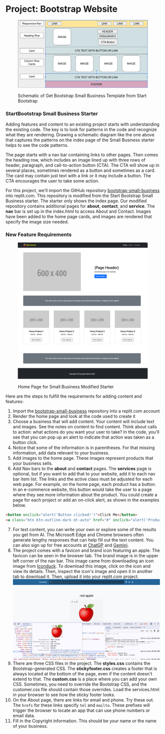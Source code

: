 # Project: Bootstrap Website

<figure><img src="../.gitbook/assets/schematic.png" alt=""><figcaption><p>Schematic of Get Bootstrap Small Business Template from Start Bootstrap</p></figcaption></figure>

### StartBootstrap Small Business Starter

Adding features and content to an existing project starts with understanding the existing code.  The key is to look for patterns in the code and recognize what they are rendering. Drawing a schematic diagram like the one above that captures the patterns on the index page of the Small Business starter helps to see the code patterns.

The page starts with a nav bar containing links to other pages. Then comes the heading row, which includes an image lined up with three rows of header, paragraph, and call-to-action button (CTA). The CTA will show up in several places, sometimes rendered as a button and sometimes as a card. The card may contain just text with a link or it may include a button. The CTA encourages the user to take some action.

For this project, we'll import the GitHub repository [bootstrap-small-business](https://github.com/rebeccapeltz/bootstrap-small-business) into replit.com. This repository is modified from the Start Bootstrap Small Business starter.  The starter only shows the index page.  Our modified repository contains additional pages for **about**, **contact**, and **service**.  The **nav** bar is set up in the index.html to access About and Contact.  Images have been added to the home page cards, and images are rendered that specify the image size needed.



### New Feature Requirements

<figure><img src="../.gitbook/assets/home-page.png" alt=""><figcaption><p>Home Page for Small Business Modified Starter</p></figcaption></figure>

Here are the steps to fulfill the requirements for adding content and features:

1. Import the  [bootstrap-small-business](https://github.com/rebeccapeltz/bootstrap-small-business) repository into a replit.com account
2. Render the home page and look at the code used to create it
3. Choose a business that will add content.  Your content will include text and images.  See the notes on content to find content.  Think about calls to action: what actions do you want your user to take?  In the code, you'll see that you can pop up an alert to indicate that action was taken as a button click.
4. Notice that some of the information is in parentheses. For that missing information, add data relevant to your business.
5. Add images to the home page.  These images represent products that your business sells.
6. Add Nav bars to the **about** and **contact** pages.  The **services** page is optional, but if you want to add that to your website, add it to each nav bar item list.  The links and the active class must be adjusted for each web page.  For example, on the home page, each product has a button.  In an e-commerce website, this button would take the user to a page where they see more information about the product.  You could create a page for each project or add an on-click alert, as shown in the examples below.

```html
<button onclick="alert('Button clicked!')">Click Me</button>
<a class="btn btn-outline-dark mt-auto" href="#" onclick="alert('Product 1 selected')">View options</a>

```

7. For text content, you can write your own or explore some of the results you get from AI.  The Microsoft Edge and Chrome browsers often generate lengthy responses that can help fill out the text content.  You can also sign up for free accounts at  [ChatGP](https://chat.openai.com/) and [Gemini](https://gemini.google.com/app).
8. The project comes with a favicon and brand icon featuring an apple. The favicon can be seen in the browser tab. The brand image is in the upper left corner of the nav bar.  This image came from downloading an icon image from [Iconduck](https://iconduck.com/).  To download this image, click on the icon and view its details.  Then, inspect the icon's image and open it in another tab to download it. Then, upload it into your replit.com project. ![](../.gitbook/assets/image.png)
9. There are three CSS files in the project. The **styles.css** contains the Bootstrap-generated CSS. The **stickyfooter.css** creates a footer that is always located at the bottom of the page, even if the content doesn't extend to that. The **custom.css** is a place where you can add your own CSS. Sometimes, you need to override the Bootstrap CSS, and the customer.css file should contain those overrides.  Load the services.html in your browser to see how the sticky footer looks.
10. On the About page, there are links for email and phone.  Try these out.  The `hrefs` for these links specify `tel` and `mailto`.  These prefixes will trigger the browser to locate an app that can use phone numbers or email data. &#x20;
11. Fill in the Copyright information.  This should be your name or the name of your business.

###

###

###

###

###
